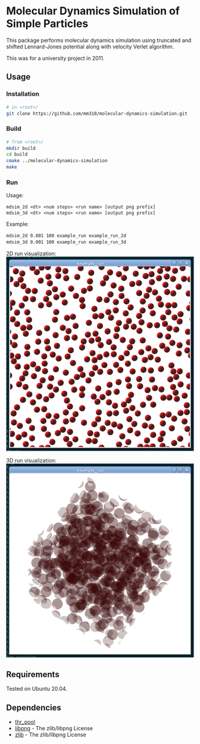 # Molecular Dynamics Simulation of Simple Particles

This package performs molecular dynamics simulation using truncated and shifted Lennard-Jones potential
along with velocity Verlet algorithm.

This was for a university project in 2011.


## Usage

### Installation
```bash
# in <root>/
git clone https://github.com/mm318/molecular-dynamics-simulation.git
```

### Build
```bash
# from <root>/
mkdir build
cd build
cmake ../molecular-dynamics-simulation
make
```

### Run
Usage:
```text
mdsim_2d <dt> <num steps> <run name> [output png prefix]
mdsim_3d <dt> <num steps> <run name> [output png prefix]
```

Example:
```bash
mdsim_2d 0.001 100 example_run example_run_2d
mdsim_3d 0.001 100 example_run example_run_3d
```

2D run visualization:  
![Example 2D Simulation](examples/example_run_2d.png "Example 2D Simulation")

3D run visualization:  
![Example 3D Simulation](examples/example_run_3d.png "Example 3D Simulation")


## Requirements

Tested on Ubuntu 20.04.


## Dependencies

- [thr_pool](https://docs.oracle.com/cd/E19120-01/open.solaris/816-5137/ggedn/index.html)
- [libpng](http://www.libpng.org/pub/png/libpng.html) - The zlib/libpng License
- [zlib](https://zlib.net/) - The zlib/libpng License
